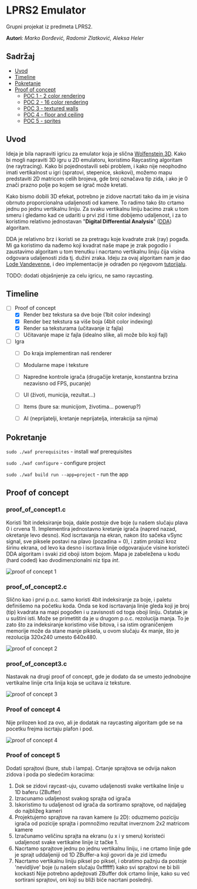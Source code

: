 # LPRS2 Emulator
Grupni projekat iz predmeta LPRS2. 

**Autori**: *Marko Đorđević, Radomir Zlatković, Aleksa Heler*

## Sadržaj
- [Uvod](#uvod)
- [Timeline](#timeline)
- [Pokretanje](#pokretanje)
- [Proof of concept](#poc)
  - [POC 1 - 2 color rendering](#poc1)
  - [POC 2 - 16 color rendering](#poc2)
  - [POC 3 - textured walls](#poc3)
  - [POC 4 - floor and ceiling](#poc4)
  - [POC 5 - sprites](#poc5)

## Uvod <a name = "uvod"></a>
Ideja je bila napraviti igricu za emulator koja je slična [Wolfenstein 3D](https://en.wikipedia.org/wiki/Wolfenstein_3D). Kako bi mogli napraviti 3D igru u 2D emulatoru, koristimo Raycasting algoritam (ne raytracing). Kako bi pojednostavili sebi problem, i kako nije neophodno imati vertikalnost u igri (spratovi, stepenice, skokovi), možemo mapu predstaviti 2D matricom celih brojeva, gde broj označava tip zida, i ako je 0 znači prazno polje po kojem se igrač može kretati.

Kako bismo dobili 3D efekat, potrebno je zidove nacrtati tako da im je visina obrnuto proporcionalna udaljenosti od kamere. To radimo tako što crtamo jednu po jednu vertikalnu liniju. Za svaku vertikalnu liniju bacimo zrak u tom smeru i gledamo kad ce udariti u prvi zid i time dobijemo udaljenost, i za to koristimo relativno jednostavan "**Digital Differential Analysis**" ([DDA](https://en.wikipedia.org/wiki/Digital_differential_analyzer_(graphics_algorithm))) algoritam.

DDA je relativno brz i koristi se za pretragu koje kvadrate zrak (ray) pogađa. Mi ga koristimo da nađemo koji kvadrat naše mape je zrak pogodio i zaustavimo algoritam u tom trenutku i nacrtamo vertikalnu liniju čija visina odgovara udaljenosti zida tj. dužini zraka. Ideju za ovaj algoritam nam je dao [Lode Vandevenne](https://lodev.org/), i deo implementacije je odrađen po njegovom [tutorijalu](https://lodev.org/cgtutor/raycasting.html).

TODO: dodati objašnjenje za celu igricu, ne samo raycasting.

## Timeline <a name = "timeline"></a>
- [ ] Proof of concept
  - [X] Render bez tekstura sa dve boje (1bit color indexing)
  - [X] Render bez tekstura sa više boja (4bit color indexing)
  - [X] Render sa teksturama (učitavanje iz fajla)
  - [ ] Učitavanje mape iz fajla (idealno slike, ali može bilo koji fajl)
- [ ] Igra
  - [ ] Do kraja implementiran naš renderer
  - [ ] Modularne mape i teksture
  - [ ] Napredne kontrole igrača (drugačije kretanje, konstantna brzina nezavisno od FPS, pucanje)
  - [ ] UI (životi, municija, rezultat...)
  - [ ] Items (bure sa: municijom, životima... powerup?)
  - [ ] AI (neprijatelji, kretanje neprijatelja, interakcija sa njima)


## Pokretanje <a name = "pokretanje"></a>

``` sudo ./waf prerequisites ``` - install waf prerequisites

``` sudo ./waf configure ``` - configure project

``` sudo ./waf build run --app=project ``` - run the app

## Proof of concept <a name = "poc"></a>
### proof_of_concept1.c <a name = "poc1"></a>
Koristi 1bit indeksiranje boja, dakle postoje dve boje (u našem slučaju plava 0 i crvena 1). Implementira jednostavno kretanje igrača (napred nazad, okretanje levo desno). Kod iscrtavanja na ekran, nakon što sačeka vSync signal, sve piksele postavi na plavo (pozadina = 0), i zatim prolazi kroz širinu ekrana, od levo ka desno i iscrtava linije odgovarajuće visine koristeći DDA algoritam i svaki zid oboji istom bojom. Mapa je zabeležena u kodu (hard coded) kao dvodimenzionalni niz tipa *int*.

![proof of concept 1](poc/images/proof_of_concept1.png)

### proof_of_concept2.c <a name = "poc2"></a>
Slično kao i prvi p.o.c. samo koristi 4bit indeksiranje za boje, i paletu definišemo na početku koda. Onda se kod iscrtavanja linije gleda koji je broj (tip) kvadrata na mapi pogođen i u zavisnosti od toga oboji liniju. Ostatak je u suštini isti. Može se primetitit da je u drugom p.o.c. rezolucija manja. To je zato što za indeksiranje koristimo više bitova, i sa istim ograničenjem memorije može da stane manje piksela, u ovom slučaju 4x manje, što je rezolucija 320x240 umesto 640x480.

![proof of concept 2](poc/images/proof_of_concept2.png)

### proof_of_concept3.c <a name = "poc3"></a>
Nastavak na drugi proof of concept, gde je dodato da se umesto jednobojne vertikalne linije crta linija koja se ucitava iz teksture.

![proof of concept 3](poc/images/proof_of_concept3.png) 

### Proof of concept 4 <a name = "poc4"></a>
Nije prilozen kod za ovo, ali je dodatak na raycasting algoritam gde se na pocetku frejma iscrtaju plafon i pod.

![proof of concept 4](poc/images/proof_of_concept4.png)

### Proof of concept 5 <a name = "poc5"></a>
Dodati sprajtovi (bure, stub i lampa). Crtanje sprajtova se odvija nakon zidova i poda po sledećim koracima:
 1. Dok se zidovi raycast-uju, cuvamo udaljenosti svake vertikalne linije u 1D baferu (ZBuffer)
 2. Izracunamo udaljenost svakog sprajta od igrača
 3. Iskoristimo tu udaljenost od igrača da sortiramo sprajtove, od najdaljeg do najbližeg kameri
 4. Projektujemo sprajtove na ravan kamere (u 2D): oduzmemo poziciju igrača od pozicije sprajta i pomnožimo rezultat inverznom 2x2 matricom kamere
 5. Izračunamo veličinu sprajta na ekranu (u x i y smeru) koristeći udaljenost svake vertikalne linije iz tačke 1.
 6. Nacrtamo sprajtove jednu po jednu vertikalnu liniju, i ne crtamo linije gde je sprajt uddaljeniji od 1D ZBuffer-a koji govori da je zid između
 7. Nacrtamo vertikalnu liniju piksel po piksel, i obratimo pažnju da postoje 'nevidljive' boje (u našem slučaju 0xffffff) kako svi sprajtovi ne bi bili kockasti
Nije potrebno apdejtovati ZBuffer dok crtamo linije, kako su već sortirani sprajtovi, oni koji su bliži biće nacrtani poslednji.
